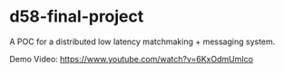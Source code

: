 # d58-final-project
A POC for a distributed low latency matchmaking + messaging system.

Demo Video: https://www.youtube.com/watch?v=6KxOdmUmIco
